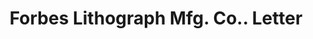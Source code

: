 ---
doi: 10.7916/D8PR96XT
date_other: '1924'
date_other_textual: '1924'
form: correspondence
genre:
- Letters (correspondence)
name:
- Forbes Lithograph Mfg. Co.
object_in_context_url: https://biggert.cul.columbia.edu/items/view/ave_biggert_00379
subject_hierarchical_geographic:
- Boston, Massachusetts, United States
subject_name:
- Forbes Lithograph Mfg. Co.
title: Forbes Lithograph Mfg. Co.. Letter
sort_title: Forbes Lithograph Mfg. Co.. Letter
call_number: ave_biggert_00379
coordinates:
- 42.35805555555556,-71.06361111111111
pid: ave_biggert_00379
identifiers: ave_biggert_00379
permalink: /biggert/ave_biggert_00379/
layout: iiif-image-page
---